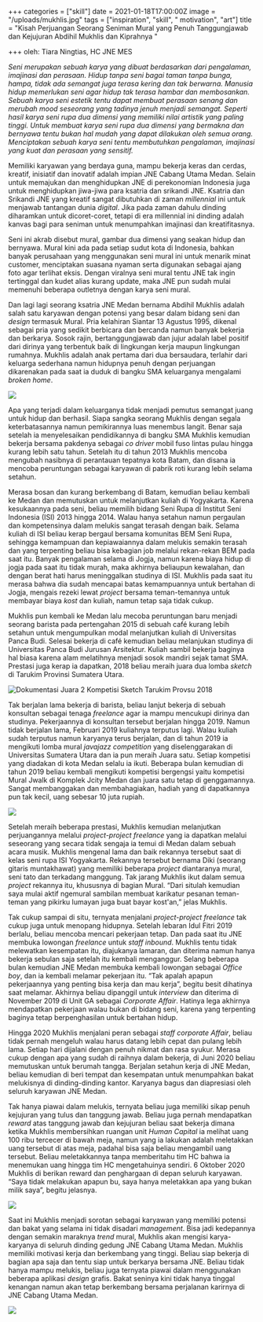 +++
categories = ["skill"]
date = 2021-01-18T17:00:00Z
image = "/uploads/mukhlis.jpg"
tags = ["inspiration", "skill", " motivation", "art"]
title = "Kisah Perjuangan Seorang Seniman Mural yang Penuh Tanggungjawab dan Kejujuran Abdihil Mukhlis dan Kiprahnya "

+++
oleh: Tiara Ningtias, HC JNE MES 

_Seni merupakan sebuah karya yang dibuat berdasarkan dari pengalaman, imajinasi dan perasaan. Hidup tanpa seni bagai taman tanpa bunga, hampa, tidak ada semangat juga terasa kering dan tak berwarna. Manusia hidup memerlukan seni agar hidup tak terasa hambar dan membosankan. Sebuah karya seni estetik tentu dapat membuat perasaan senang dan merubah mood seseorang yang tadinya jenuh menjadi semangat. Seperti hasil karya seni rupa dua dimensi yang memiliki nilai artistik yang paling tinggi. Untuk membuat karya seni rupa dua dimensi yang bermakna dan bernyawa tentu bukan hal mudah yang dapat dilakukan oleh semua orang. Menciptakan sebuah karya seni tentu membutuhkan pengalaman, imajinasi yang kuat dan perasaan yang sensitif._

Memiliki karyawan yang berdaya guna, mampu bekerja keras dan cerdas, kreatif, inisiatif dan inovatif adalah impian JNE Cabang Utama Medan. Selain untuk memajukan dan menghidupkan JNE di perekonomian Indonesia juga untuk menghidupkan jiwa-jiwa para ksatria dan srikandi JNE. Ksatria dan Srikandi JNE yang kreatif sangat dibutuhkan di zaman _millennial_ ini untuk menjawab tantangan dunia _digital_. Jika pada zaman dahulu dinding diharamkan untuk dicoret-coret, tetapi di era millennial ini dinding adalah kanvas bagi para seniman untuk menumpahkan imajinasi dan kreatifitasnya.

Seni ini akrab disebut mural, gambar dua dimensi yang seakan hidup dan bernyawa. Mural kini ada pada setiap sudut kota di Indonesia, bahkan banyak perusahaan yang menggunakan seni mural ini untuk menarik minat customer, menciptakan suasana nyaman serta digunakan sebagai ajang foto agar terlihat eksis. Dengan viralnya seni mural tentu JNE tak ingin tertinggal dan kudet alias kurang update, maka JNE pun sudah mulai memenuhi beberapa outletnya dengan karya seni mural.

Dan lagi lagi seorang ksatria JNE Medan bernama Abdihil Mukhlis adalah salah satu karyawan dengan potensi yang besar dalam bidang seni dan _design_ termasuk Mural. Pria kelahiran Siantar 13 Agustus 1995, dikenal sebagai pria yang sedikit berbicara dan bercanda namun banyak bekerja dan berkarya. Sosok rajin, bertanggungjawab dan jujur adalah label positif dari dirinya yang terbentuk baik di lingkungan kerja maupun lingkungan rumahnya. Mukhlis adalah anak pertama dari dua bersaudara, terlahir dari keluarga sederhana namun hidupnya penuh dengan perjuangan dikarenakan pada saat ia duduk di bangku SMA keluarganya mengalami _broken home_.

![](/uploads/whatsapp-image-2020-12-30-at-14-48-04.jpeg)

Apa yang terjadi dalam keluarganya tidak menjadi pemutus semangat juang untuk hidup dan berhasil. Siapa sangka seorang Mukhlis dengan segala keterbatasannya namun pemikirannya luas menembus langit. Benar saja setelah ia menyelesaikan pendidikannya di bangku SMA Mukhlis kemudian bekerja bersama pakdenya sebagai _co driver_ mobil fuso lintas pulau hingga kurang lebih satu tahun. Setelah itu di tahun 2013 Mukhlis mencoba mengubah nasibnya di perantauan tepatnya kota Batam, dan disana ia mencoba peruntungan sebagai karyawan di pabrik roti kurang lebih selama setahun.

Merasa bosan dan kurang berkembang di Batam, kemudian beliau kembali ke Medan dan memutuskan untuk melanjutkan kuliah di Yogyakarta. Karena kesukaannya pada seni, beliau memilih bidang Seni Rupa di Institut Seni Indonesia (ISI) 2013 hingga 2014. Walau hanya setahun namun pergaulan dan kompetensinya dalam melukis sangat terasah dengan baik. Selama kuliah di ISI beliau kerap bergaul bersama komunitas BEM Seni Rupa, sehingga kemampuan dan kepiawaiannya dalam melukis semakin terasah dan yang terpenting beliau bisa kebagian job melalui rekan-rekan BEM pada saat itu. Banyak pengalaman selama di Jogja, namun karena biaya hidup di jogja pada saat itu tidak murah, maka akhirnya beliaupun kewalahan, dan dengan berat hati harus meninggalkan studinya di ISI. Mukhlis pada saat itu merasa bahwa dia sudah mencapai batas kemampuannya untuk bertahan di Jogja, mengais rezeki lewat _project_ bersama teman-temannya untuk membayar biaya _kost_ dan kuliah, namun tetap saja tidak cukup.

Mukhlis pun kembali ke Medan lalu mecoba peruntungan baru menjadi seorang barista pada pertengahan 2015 di sebuah café kurang lebih setahun untuk mengumpulkan modal melanjutkan kuliah di Universitas Panca Budi. Selesai bekerja di café kemudian beliau melanjukan studinya di Universitas Panca Budi Jurusan Arsitektur. Kuliah sambil bekerja baginya hal biasa karena alam melatihnya menjadi sosok mandiri sejak tamat SMA. Prestasi juga kerap ia dapatkan, 2018 beliau meraih juara dua lomba _sketch_ di Tarukim Provinsi Sumatera Utara.

![Dokumentasi Juara 2 Kompetisi Sketch Tarukim Provsu 2018](/uploads/whatsapp-image-2020-12-30-at-14-48-30.jpeg "Dokumentasi Juara 2 Kompetisi Sketch Tarukim Provsu 2018")

Tak berjalan lama bekerja di barista, beliau lanjut bekerja di sebuah konsultan sebagai tenaga _freelance_ agar ia mampu mencukupi dirinya dan studinya. Pekerjaannya di konsultan tersebut berjalan hingga 2019. Namun tidak berjalan lama, Februari 2019 kuliahnya terputus lagi. Walau kuliah sudah terputus namun karyanya terus berjalan, dan di tahun 2019 ia mengikuti lomba mural _javajazz competition_ yang diselenggarakan di Universitas Sumatera Utara dan ia pun meraih Juara satu. Setiap kompetisi yang diadakan di kota Medan selalu ia ikuti. Beberapa bulan kemudian di tahun 2019 beliau kembali mengikuti kompetisi bergengsi yaitu kompetisi Mural Jwalk di Komplek Jcity Medan dan juara satu tetap di genggamannya. Sangat membanggakan dan membahagiakan, hadiah yang di dapatkannya pun tak kecil, uang sebesar 10 juta rupiah.

![](/uploads/whatsapp-image-2020-12-30-at-14-49-05-1.jpeg)

Setelah meraih beberapa prestasi, Mukhlis kemudian melanjutkan perjuangannya melalui _project-project freelance_ yang ia dapatkan melalui seseorang yang secara tidak sengaja ia temui di Medan dalam sebuah acara musik. Mukhlis mengenal lama dan baik rekannya tersebut saat di kelas seni rupa ISI Yogyakarta. Rekannya tersebut bernama Diki (seorang gitaris muntakhawat) yang memiliki beberapa _project_ diantaranya mural, seni tato dan terkadang manggung. Tak jarang Mukhlis ikut dalam semua _project_ rekannya itu, khususnya di bagian Mural. “Dari situlah kemudian saya mulai aktif ngemural sambilan membuat karikatur pesanan teman-teman yang pikirku lumayan juga buat bayar kost'an,” jelas Mukhlis.

Tak cukup sampai di situ, ternyata menjalani _project-project freelance_ tak cukup juga untuk menopang hidupnya. Setelah lebaran Idul Fitri 2019 berlalu, beliau mencoba mencari pekerjaan tetap. Dan pada saat itu JNE membuka lowongan _freelance_ untuk _staff inbound_. Mukhlis tentu tidak melewatkan kesempatan itu, diajukanya lamaran, dan diterima namun hanya bekerja sebulan saja setelah itu kembali menganggur. Selang beberapa bulan kemudian JNE Medan membuka kembali lowongan sebagai _Office boy_, dan ia kembali melamar pekerjaan itu. “Tak apalah apapun pekerjaannya yang penting bisa kerja dan mau kerja”, begitu besit dihatinya saat melamar. Akhirnya beliau dipanggil untuk _interview_ dan diterima di November 2019 di Unit GA sebagai _Corporate Affair_. Hatinya lega akhirnya mendapatkan pekerjaan walau bukan di bidang seni, karena yang terpenting baginya tetap berpenghasilan untuk bertahan hidup.

Hingga 2020 Mukhlis menjalani peran sebagai _staff corporate Affair_, beliau tidak pernah mengeluh walau harus datang lebih cepat dan pulang lebih lama. Setiap hari dijalani dengan penuh nikmat dan rasa syukur. Merasa cukup dengan apa yang sudah di raihnya dalam bekerja, di Juni 2020 beliau memutuskan untuk berumah tangga. Berjalan setahun kerja di JNE Medan, beliau kemudian di beri tempat dan kesempatan untuk menumpahkan bakat melukisnya di dinding-dinding kantor. Karyanya bagus dan diapresiasi oleh seluruh karyawan JNE Medan. 

Tak hanya piawai dalam melukis, ternyata beliau juga memiliki sikap penuh kejujuran yang tulus dan tanggung jawab. Beliau juga pernah mendapatkan _reward_ atas tanggung jawab dan kejujuran beliau saat bekerja dimana ketika Mukhlis membersihkan ruangan unit _Human Capital_ ia melihat uang 100 ribu tercecer di bawah meja, namun yang ia lakukan adalah meletakkan uang tersebut di atas meja, padahal bisa saja beliau mengambil uang tersebut. Beliau meletakkannya tanpa memberitahu tim HC bahwa ia menemukan uang hingga tim HC mengetahuinya sendiri. 6 Oktober 2020 Mukhlis di berikan reward dan penghargaan di depan seluruh karyawan. “Saya tidak melakukan apapun bu, saya hanya meletakkan apa yang bukan milik saya”, begitu jelasnya.

![](/uploads/whatsapp-image-2020-12-31-at-18-58-09.jpeg)

Saat ini Mukhlis menjadi sorotan sebagai karyawan yang memiliki potensi dan bakat yang selama ini tidak disadari _management_. Bisa jadi kedepannya dengan semakin maraknya _trend_ mural, Mukhlis akan mengisi karya-karyanya di seluruh dinding gedung JNE Cabang Utama Medan. Mukhlis memiliki motivasi kerja dan berkembang yang tinggi. Beliau siap bekerja di bagian apa saja dan tentu siap untuk berkarya bersama JNE. Beliau tidak hanya mampu melukis, beliau juga ternyata piawai dalam menggunakan beberapa aplikasi _design_ grafis. Bakat seninya kini tidak hanya tinggal kenangan namun akan tetap berkembang bersama perjalanan karirnya di JNE Cabang Utama Medan.

![](/uploads/whatsapp-image-2020-12-31-at-18-59-26.jpeg)